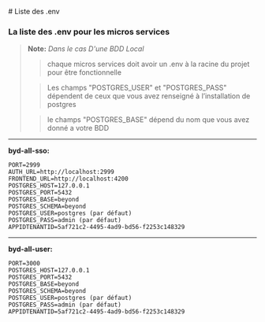 ﻿﻿﻿﻿﻿# Liste des .env
### La liste des .env pour les micros services
> **Note:**
> *Dans le cas D'une BDD Local*
>> chaque micros services doit avoir un .env à la racine du projet pour être fonctionnelle
>
> >Les champs "POSTGRES_USER" et "POSTGRES_PASS" dépendent de ceux que vous avez renseigné à l’installation de postgres
>
> >le champs "POSTGRES_BASE" dépend du nom que vous avez donné a votre BDD

-----
**byd-all-sso:**

	PORT=2999
	AUTH_URL=http://localhost:2999
	FRONTEND_URL=http://localhost:4200
	POSTGRES_HOST=127.0.0.1
	POSTGRES_PORT=5432
	POSTGRES_BASE=beyond
	POSTGRES_SCHEMA=beyond
	POSTGRES_USER=postgres (par défaut)
	POSTGRES_PASS=admin (par défaut)
	APPIDTENANTID=5af721c2-4495-4ad9-bd56-f2253c148329
-----
**byd-all-user:**

	PORT=3000
	POSTGRES_HOST=127.0.0.1
	POSTGRES_PORT=5432
	POSTGRES_BASE=beyond
	POSTGRES_SCHEMA=beyond
	POSTGRES_USER=postgres (par défaut)
	POSTGRES_PASS=admin (par défaut)
	APPIDTENANTID=5af721c2-4495-4ad9-bd56-f2253c148329

